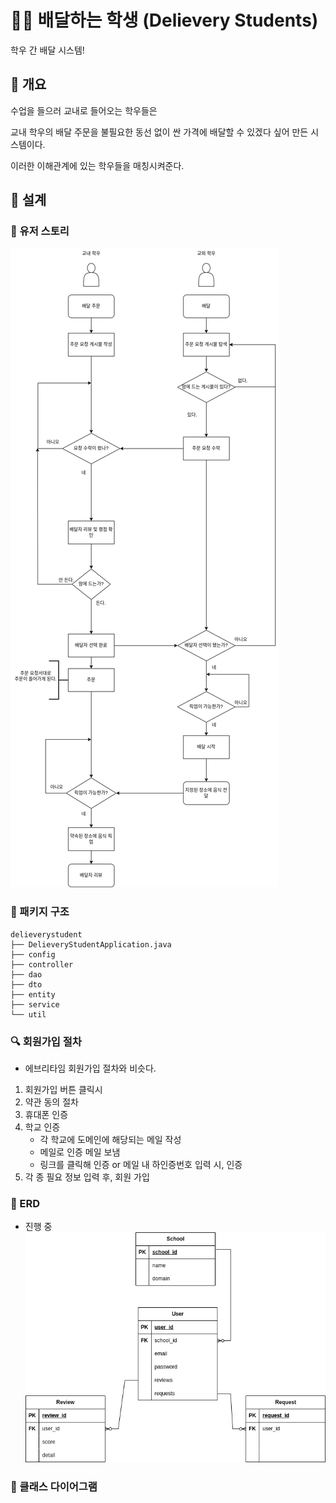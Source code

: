 # 🚶‍♂️ 배달하는 학생 (Delievery Students)

학우 간 배달 시스템!



## 📃 개요

수업을 들으러 교내로 들어오는 학우들은 

교내 학우의 배달 주문을 불필요한 동선 없이 싼 가격에 배달할 수 있겠다 싶어 만든 시스템이다.

이러한 이해관계에 있는 학우들을 매칭시켜준다. 



## 📃 설계

### 🧑 유저 스토리

![delievery_students_flow_chart](./resources/delievery_students_flow_chart.png)

### 📂 패키지 구조
```
delieverystudent
├── DelieveryStudentApplication.java
├── config
├── controller
├── dao
├── dto
├── entity
├── service
└── util
```

### 🔍 회원가입 절차
* 에브리타임 회원가입 절차와 비슷다.
1. 회원가입 버튼 클릭시
2. 약관 동의 절차
3. 휴대폰 인증
4. 학교 인증
   * 각 학교에 도메인에 해당되는 메일 작성
   * 메일로 인증 메일 보냄
   * 링크를 클릭해 인증 or 메일 내 하인증번호 입력 시, 인증
5. 각 종 필요 정보 입력 후, 회원 가입 


### 🔗 ERD
* 진행 중
![erd](./resources/delievery_students_erd.png)

### 🔗 클래스 다이어그램


